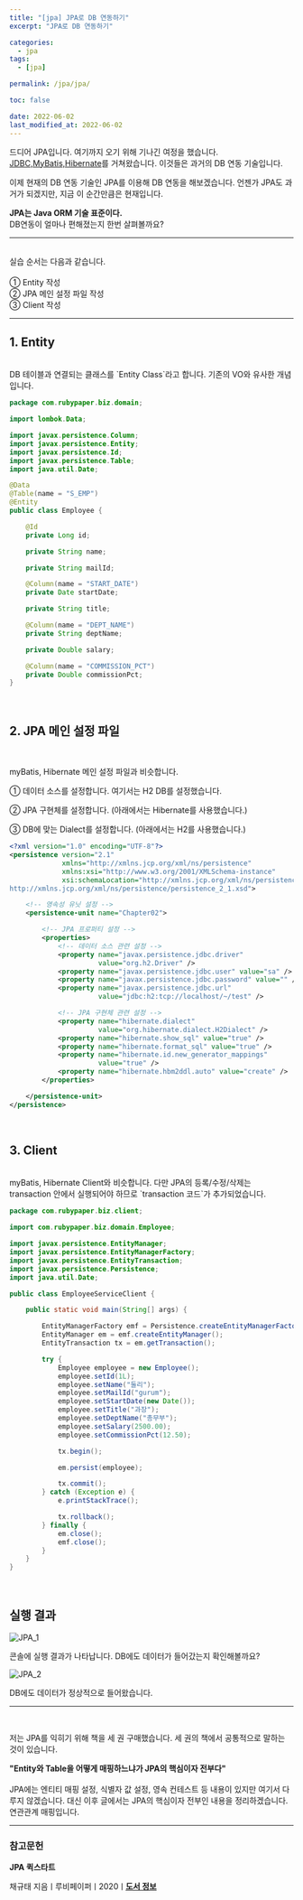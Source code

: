 ```yaml
---
title: "[jpa] JPA로 DB 연동하기"
excerpt: "JPA로 DB 연동하기"

categories:
  - jpa
tags:
  - [jpa]

permalink: /jpa/jpa/

toc: false

date: 2022-06-02
last_modified_at: 2022-06-02
---
```


드디어 JPA입니다. 여기까지 오기 위해 기나긴 여정을 했습니다. [JDBC,](https://parkirae.github.io/jpa/JDBC/)[MyBatis,](https://parkirae.github.io/jpa/myBatis/)[Hibernate](https://parkirae.github.io/jpa/Hibernate/)를 거쳐왔습니다. 이것들은 과거의 DB 연동 기술입니다.<br />

이제 현재의 DB 연동 기술인 JPA를 이용해 DB 연동을 해보겠습니다. 언젠가 JPA도 과거가 되겠지만, 지금 이 순간만큼은 현재입니다.<br />

**JPA는 Java ORM 기술 표준이다.**
<br />
DB연동이 얼마나 편해졌는지 한번 살펴볼까요?<br />


---
<br />
실습 순서는 다음과 같습니다.<br />
<br />
① Entity 작성<br />
② JPA 메인 설정 파일 작성<br />
③ Client 작성<br />


---

## 1. Entity
<br />
DB 테이블과 연결되는 클래스를 `Entity Class`라고 합니다. 기존의 VO와 유사한 개념입니다.<br />


```java
package com.rubypaper.biz.domain;

import lombok.Data;

import javax.persistence.Column;
import javax.persistence.Entity;
import javax.persistence.Id;
import javax.persistence.Table;
import java.util.Date;

@Data
@Table(name = "S_EMP")
@Entity
public class Employee {

    @Id
    private Long id;

    private String name;

    private String mailId;

    @Column(name = "START_DATE")
    private Date startDate;

    private String title;

    @Column(name = "DEPT_NAME")
    private String deptName;

    private Double salary;

    @Column(name = "COMMISSION_PCT")
    private Double commissionPct;
}
```
<br />


## 2. JPA 메인 설정 파일
<br />

myBatis, Hibernate 메인 설정 파일과 비슷합니다.<br />

① 데이터 소스를 설정합니다. 여기서는 H2 DB를 설정했습니다.<br />

② JPA 구현체를 설정합니다. (아래에서는 Hibernate를 사용했습니다.)<br />

③ DB에 맞는 Dialect를 설정합니다. (아래에서는 H2를 사용했습니다.)<br />



```xml
<?xml version="1.0" encoding="UTF-8"?>
<persistence version="2.1"
             xmlns="http://xmlns.jcp.org/xml/ns/persistence"
             xmlns:xsi="http://www.w3.org/2001/XMLSchema-instance"
             xsi:schemaLocation="http://xmlns.jcp.org/xml/ns/persistence
http://xmlns.jcp.org/xml/ns/persistence/persistence_2_1.xsd">

    <!-- 영속성 유닛 설정 -->
    <persistence-unit name="Chapter02">

        <!-- JPA 프로퍼티 설정 -->
        <properties>
            <!-- 데이터 소스 관련 설정 -->
            <property name="javax.persistence.jdbc.driver"
                      value="org.h2.Driver" />
            <property name="javax.persistence.jdbc.user" value="sa" />
            <property name="javax.persistence.jdbc.password" value="" />
            <property name="javax.persistence.jdbc.url"
                      value="jdbc:h2:tcp://localhost/~/test" />

            <!-- JPA 구현체 관련 설정 -->
            <property name="hibernate.dialect"
                      value="org.hibernate.dialect.H2Dialect" />
            <property name="hibernate.show_sql" value="true" />
            <property name="hibernate.format_sql" value="true" />
            <property name="hibernate.id.new_generator_mappings"
                      value="true" />
            <property name="hibernate.hbm2ddl.auto" value="create" />
        </properties>

    </persistence-unit>
</persistence>

```
<br />

## 3. Client
<br />
myBatis, Hibernate Client와 비슷합니다. 다만 JPA의 등록/수정/삭제는 transaction 안에서 실행되어야 하므로 `transaction 코드`가 추가되었습니다.<br />


```java
package com.rubypaper.biz.client;

import com.rubypaper.biz.domain.Employee;

import javax.persistence.EntityManager;
import javax.persistence.EntityManagerFactory;
import javax.persistence.EntityTransaction;
import javax.persistence.Persistence;
import java.util.Date;

public class EmployeeServiceClient {

    public static void main(String[] args) {

        EntityManagerFactory emf = Persistence.createEntityManagerFactory("Chapter02");
        EntityManager em = emf.createEntityManager();
        EntityTransaction tx = em.getTransaction();

        try {
            Employee employee = new Employee();
            employee.setId(1L);
            employee.setName("둘리");
            employee.setMailId("gurum");
            employee.setStartDate(new Date());
            employee.setTitle("과장");
            employee.setDeptName("총무부");
            employee.setSalary(2500.00);
            employee.setCommissionPct(12.50);

            tx.begin();

            em.persist(employee);

            tx.commit();
        } catch (Exception e) {
            e.printStackTrace();

            tx.rollback();
        } finally {
            em.close();
            emf.close();
        }
    }
}
```

<br />

## 실행 결과
![JPA_1](/assets/images/posts_img/JPA_1.png)

콘솔에 실행 결과가 나타납니다. DB에도 데이터가 들어갔는지 확인해볼까요?

![JPA_2](/assets/images/posts_img/JPA_2.png)


DB에도 데이터가 정상적으로 들어왔습니다.<br />

---
<br />

저는 JPA를 익히기 위해 책을 세 권 구매했습니다. 세 권의 책에서 공통적으로 말하는 것이 있습니다.<br />

**"Entity와 Table을 어떻게 매핑하느냐가 JPA의 핵심이자 전부다"**<br />
<br />
JPA에는 엔티티 매핑 설정, 식별자 값 설정, 영속 컨테스트 등 내용이 있지만 여기서 다루지 않겠습니다. 대신 이후 글에서는 JPA의 핵심이자 전부인 내용을 정리하겠습니다. 연관관계 매핑입니다.<br />




---

### 참고문헌

**JPA 퀵스타트**

채규태 지음ㅣ루비페이퍼ㅣ2020ㅣ[**도서 정보**](http://www.kyobobook.co.kr/product/detailViewKor.laf?ejkGb=KOR&mallGb=KOR&barcode=9791186710586&orderClick=LAG&Kc=)
